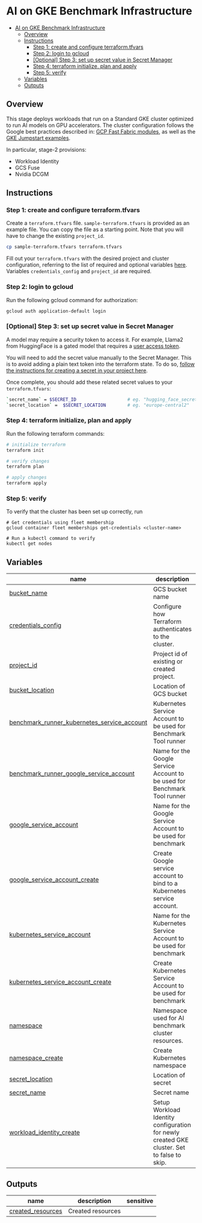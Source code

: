 # AI on GKE Benchmark Infrastructure

<!-- BEGIN TOC -->
- [AI on GKE Benchmark Infrastructure](#ai-on-gke-benchmark-infrastructure)
  - [Overview](#overview)
  - [Instructions](#instructions)
    - [Step 1: create and configure terraform.tfvars](#step-1-create-and-configure-terraformtfvars)
    - [Step 2: login to gcloud](#step-2-login-to-gcloud)
    - [\[Optional\] Step 3: set up secret value in Secret Manager](#optional-step-3-set-up-secret-value-in-secret-manager)
    - [Step 4: terraform initialize, plan and apply](#step-4-terraform-initialize-plan-and-apply)
    - [Step 5: verify](#step-5-verify)
  - [Variables](#variables)
  - [Outputs](#outputs)
<!-- END TOC -->

## Overview

This stage deploys workloads that run on a Standard GKE cluster optimized to run AI models on GPU accelerators. The cluster configuration follows the
Google best practices described in:
[GCP Fast Fabric modules](https://github.com/GoogleCloudPlatform/cloud-foundation-fabric),
as well as the [GKE Jumpstart examples](https://github.com/GoogleCloudPlatform/cloud-foundation-fabric/blob/gke-blueprints/0-redis/blueprints/gke/jumpstart/jumpstart-0-infra/README.md).

In particular, stage-2 provisions:
- Workload Identity
- GCS Fuse
- Nvidia DCGM

## Instructions

### Step 1: create and configure terraform.tfvars

Create a `terraform.tfvars` file. `sample-terraform.tfvars` is provided as an example file. You can copy the file as a starting point. Note that you will have to change the existing `project_id`.

```bash
cp sample-terraform.tfvars terraform.tfvars
```

Fill out your `terraform.tfvars` with the desired project and cluster configuration, referring to the list of required and optional variables [here](#variables). Variables `credentials_config` and `project_id` are required.

### Step 2: login to gcloud

Run the following gcloud command for authorization:

```bash
gcloud auth application-default login
```

### [Optional] Step 3: set up secret value in Secret Manager

A model may require a security token to access it. For example, Llama2 from HuggingFace is a gated model that requires a [user access token](https://huggingface.co/docs/hub/en/security-tokens).

You will need to add the secret value manually to the Secret Manager. This is to avoid adding a plain text token into the terraform state. To do so, [follow the instructions for creating a secret in your project here](https://cloud.google.com/secret-manager/docs/creating-and-accessing-secrets#before_you_begin).

Once complete, you should add these related secret values to your `terraform.tfvars`:

```bash
`secret_name` = $SECRET_ID                   # eg. "hugging_face_secret"
`secret_location` =  $SECRET_LOCATION        # eg. "europe-central2"
```

### Step 4: terraform initialize, plan and apply

Run the following terraform commands:

```bash
# initialize terraform
terraform init

# verify changes
terraform plan

# apply changes
terraform apply
```

### Step 5: verify

To verify that the cluster has been set up correctly, run
```
# Get credentials using fleet membership
gcloud container fleet memberships get-credentials <cluster-name>

# Run a kubectl command to verify
kubectl get nodes
```

<!-- BEGIN TFDOC -->
## Variables

| name | description | type | required | default |
|---|---|:---:|:---:|:---:|
| [bucket_name](variables.tf#L86) | GCS bucket name | <code>string</code> | ✓ |  |
| [credentials_config](variables.tf#L17) | Configure how Terraform authenticates to the cluster. | <code title="object&#40;&#123;&#10;  fleet_host &#61; optional&#40;string&#41;&#10;  kubeconfig &#61; optional&#40;object&#40;&#123;&#10;    context &#61; optional&#40;string&#41;&#10;    path    &#61; optional&#40;string, &#34;&#126;&#47;.kube&#47;config&#34;&#41;&#10;  &#125;&#41;&#41;&#10;&#125;&#41;">object&#40;&#123;&#8230;&#125;&#41;</code> | ✓ |  |
| [project_id](variables.tf#L36) | Project id of existing or created project. | <code>string</code> | ✓ |  |
| [bucket_location](variables.tf#L92) | Location of GCS bucket | <code>string</code> |  | <code>&#34;US&#34;</code> |
| [benchmark_runner_kubernetes_service_account](variables.tf#L60) | Kubernetes Service Account to be used for Benchmark Tool runner | <code>string</code> |  | <code>&#34;locust-runner-ksa&#34;</code> |
| [benchmark_runner_google_service_account](variables.tf#L60) | Name for the Google Service Account to be used for Benchmark Tool runner | <code>string</code> |  | <code>&#34;locust-runner-sa&#34;</code> |
| [google_service_account](variables.tf#L73) | Name for the Google Service Account to be used for benchmark | <code>string</code> |  | <code>&#34;benchmark-sa&#34;</code> |
| [google_service_account_create](variables.tf#L80) | Create Google service account to bind to a Kubernetes service account. | <code>bool</code> |  | <code>true</code> |
| [kubernetes_service_account](variables.tf#L60) | Name for the Kubernetes Service Account to be used for benchmark | <code>string</code> |  | <code>&#34;benchmark-ksa&#34;</code> |
| [kubernetes_service_account_create](variables.tf#L67) | Create Kubernetes Service Account to be used for benchmark | <code>bool</code> |  | <code>true</code> |
| [namespace](variables.tf#L41) | Namespace used for AI benchmark cluster resources. | <code>string</code> |  | <code>&#34;benchmark&#34;</code> |
| [namespace_create](variables.tf#L48) | Create Kubernetes namespace | <code>bool</code> |  | <code>true</code> |
| [secret_location](variables.tf#L105) | Location of secret | <code>string</code> |  | <code>null</code> |
| [secret_name](variables.tf#L98) | Secret name | <code>string</code> |  | <code>null</code> |
| [workload_identity_create](variables.tf#L54) | Setup Workload Identity configuration for newly created GKE cluster. Set to false to skip. | <code>bool</code> |  | <code>true</code> |

## Outputs

| name | description | sensitive |
|---|---|:---:|
| [created_resources](outputs.tf#L1) | Created resources |  |
<!-- END TFDOC -->
